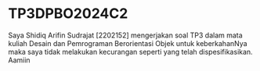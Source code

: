 # TP3DPBO2024C2
Saya Shidiq Arifin Sudrajat [2202152] mengerjakan soal TP3 dalam mata kuliah Desain dan Pemrograman Berorientasi Objek untuk keberkahanNya maka saya tidak melakukan kecurangan seperti yang telah dispesifikasikan. Aamiin
